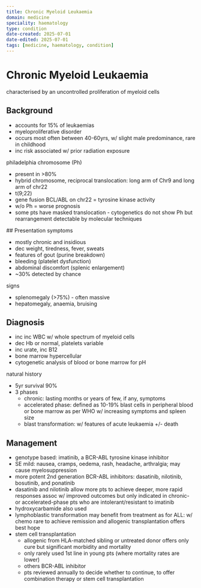 ```yaml
---
title: Chronic Myeloid Leukaemia
domain: medicine
speciality: haematology
type: condition
date-created: 2025-07-01
date-edited: 2025-07-01
tags: [medicine, haematology, condition]
---
```


# Chronic Myeloid Leukaemia
characterised by an uncontrolled proliferation of myeloid cells

## Background
- accounts for 15% of leukaemias
- myeloproliferative disorder
- occurs most often between 40-60yrs, w/ slight male predominance, rare in childhood
- inc risk associated w/ prior radiation exposure

philadelphia chromosome (Ph)
- present in >80%
- hybrid chromosome, reciprocal translocation: long arm of Chr9 and long arm of chr22
- t(9;22)
- gene fusion BCL/ABL on chr22 = tyrosine kinase activity
- w/o Ph = worse prognosis
- some pts have masked translocation - cytogenetics do not show Ph but rearrangement detectable by molecular techniques

## Presentation
symptoms
- mostly chronic and insidious
- dec weight, tiredness, fever, sweats
- features of gout (purine breakdown)
- bleeding (platelet dysfunction)
- abdominal discomfort (splenic enlargement)
- ~30% detected by chance

signs
- splenomegaly (>75%) - often massive
- hepatomegaly, anaemia, bruising

## Diagnosis
- inc inc WBC w/ whole spectrum of myeloid cells
- dec Hb or normal, platelets variable
- inc urate, inc B12
- bone marrow hypercellular
- cytogenetic analysis of blood or bone marrow for pH

natural history
- 5yr survival 90%
- 3 phases
  - chronic: lasting months or years of few, if any, symptoms
  - accelerated phase: defined as 10-19% blast cells in peripheral blood or bone marrow as per WHO w/ increasing symptoms and spleen size
  - blast transformation: w/ features of acute leukaemia +/- death

## Management

- genotype based: imatinib, a BCR-ABL tyrosine kinase inhibitor
- SE mild: nausea, cramps, oedema, rash, headache, arthralgia; may cause myelosuppression
- more potent 2nd generation BCR-ABL inhibitors: dasatinib, nilotinib, bosutinib, and ponatinib
- dasatinib and nilotinib allow more pts to achieve deeper, more rapid responses assoc w/ improved outcomes but only indicated in chronic- or accelerated-phase pts who are intolerant/resistant to imatinib
- hydroxycarbamide also used
- lymphoblastic transformation may benefit from treatment as for ALL: w/ chemo rare to achieve remission and allogenic transplantation offers best hope
- stem cell transplantation
  - allogenic from HLA-matched sibling or untreated donor offers only cure but significant morbidity and mortality
  - only rarely used 1st line in young pts (where mortality rates are lower)
  - others BCR-ABL inhibitor
  - pts reviewed annually to decide whether to continue, to offer combination therapy or stem cell transplantation